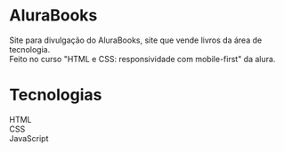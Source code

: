 # AluraBooks

Site para divulgação do AluraBooks, site que vende livros da área de tecnologia.<br>
Feito no curso "HTML e CSS: responsividade com mobile-first" da alura.<br>
# Tecnologias
HTML<br>
CSS<br>
JavaScript
